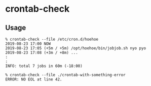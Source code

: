 # crontab-check

## Usage

    % crontab-check --file /etc/cron.d/hoehoe
    2019-08-23 17:00 NOW
    2019-08-23 17:05 (+5m / +5m) /opt/hoehoe/bin/jobjob.sh nyo pyo
    2019-08-23 17:08 (+3m / +8m) ...
    :
    :
    INFO: total 7 jobs in 60m (-18:00)

    % crontab-check --file ./crontab-with-something-error
    ERROR: NO EOL at line 42.

